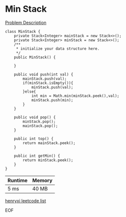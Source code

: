 # Min Stack
[Problem Description](https://leetcode.com/problems/min-stack/)

```
class MinStack {
    private Stack<Integer> mainStack = new Stack<>();
    private Stack<Integer> minStack = new Stack<>();
    /**
     * initialize your data structure here.
     */
    public MinStack() {

    }

    public void push(int val) {
        mainStack.push(val);
        if(minStack.isEmpty()){
            minStack.push(val);
        }else{
            int min = Math.min(minStack.peek(),val);
            minStack.push(min);
        }
    }

    public void pop() {
        minStack.pop();
        mainStack.pop();
    }

    public int top() {
        return mainStack.peek();
    }

    public int getMin() {
        return minStack.peek();
    }
}
```

| Runtime       | Memory     | 
| :------------- | :---------- |
| 5 ms | 40 MB	   |


[henryxi leetcode list](http://www.henryxi.com/leetcode)

EOF